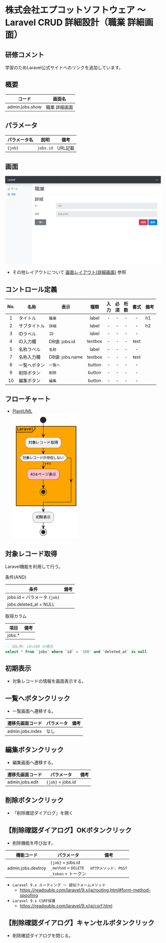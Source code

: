 # 株式会社エプコットソフトウェア ～ Laravel CRUD 詳細設計（職業 詳細画面）

## 研修コメント

学習のためLaravel公式サイトへのリンクを追加しています。  

## 概要

| コード | 画面名 |
| --- | --- |
| admin.jobs.show | 職業 詳細画面 |

## パラメータ

| パラメータ名 | 説明 | 備考 |
| --- | --- | --- |
| `{job}` | `jobs.id` | URL記載 |

## 画面

![admin_jobs_show](./../../screens/images/admin_jobs_show.png)  

- その他レイアウトについて [画面レイアウト(詳細画面)](./../../screens/index.md#詳細画面) 参照

## コントロール定義

| No. | 名称 | 表示 | 種類 | 入<br>力 | 必<br>須 | 桁<br>数 | 書式 | 備考 |
| :---: | --- | --- | :---: | :---: | :---: | :---: | :---: | --- |
| 1 | タイトル | `職業` | label | - | - | - | - | h1 |
| 2 | サブタイトル | `詳細` | label | - | - | - | - | h2 |
| 3 | IDラベル | `ID` | label | - | - | - | - |  |
| 4 | ID入力欄 | DB値: jobs.id | textbox | - | - | - | text |  |
| 5 | 名称ラベル | `名称` | label | - | - | - | - |  |
| 7 | 名称入力欄 | DB値: jobs.name | textbox | - | - | - | text |  |
| 8 | 一覧へボタン | `一覧へ` | button | - | - | - | - |  |
| 9 | 削除ボタン | `削除` | button | - | - | - | - |  |
| 10 | 編集ボタン | `編集` | button | - | - | - | - |  |

## フローチャート

- [PlantUML](https://www.plantuml.com/plantuml/umla/SoWkIImgAStDuG8pkBWAW6HcIMP-de9oVb5YNdggWazYKM9PQev2DPU2WjNJzVjUR5puk7dDuwRDZvltF6xkVDe_xUc-wTPSGDdCD0KDJ0MF6tkUhftnTCwAnutJ7pUkUjpOegbGaf6Qfw1HcLgioQK01Ce5cNdPLYO69e-RPu4qDUruiN35yoMxhC6onINv1K16QbvAPXfNBHUNrTEEkS_cp8SfuGBBEm2bWTu00000)  
  ![flowchart](./images/flowchart.png)  

## 対象レコード取得

Laravel機能を利用して行う。

条件(AND)

| 条件 | 備考 |
| --- | --- |
| jobs.id = パラメータ.`{job}` |  |
| jobs.deleted_at = NULL |  |

取得カラム

| 項目 | 備考 |
| --- | --- |
| jobs.* |  |

```sql
-- SQL例: id=100 の場合
select * from `jobs` where `id` = '100' and `deleted_at` is null
```

## 初期表示

- 対象レコードの情報を画面表示する。

## 一覧へボタンクリック

- 一覧画面へ遷移する。

| 遷移先画面コード | パラメータ | 備考 |
| --- | --- | --- |
| admin.jobs.index | なし |  |

## 編集ボタンクリック

- 編集画面へ遷移する。

| 遷移先画面コード | パラメータ | 備考 |
| --- | --- | --- |
| admin.jobs.edit | `{job}` = jobs.id |  |

## 削除ボタンクリック

- 「削除確認ダイアログ」を開く

## 【削除確認ダイアログ】OKボタンクリック

- 削除機能を呼び出す。

| 機能コード | パラメータ | 備考 |
| --- | --- | --- |
| admin.jobs.destroy | `{job}` = jobs.id<br>`_method` = `DELETE`<br>`_token` = トークン | `HTTPメソッド: POST` |

- `Laravel 9.x ルーティング ～ 疑似フォームメソッド`
  - <https://readouble.com/laravel/9.x/ja/routing.html#form-method-spoofing>
- `Laravel 9.x CSRF保護`
  - <https://readouble.com/laravel/9.x/ja/csrf.html>

## 【削除確認ダイアログ】キャンセルボタンクリック

- 削除確認ダイアログを閉じる。
